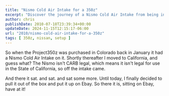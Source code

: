 ```yaml
---
title: "Nismo Cold Air Intake for a 350z"
excerpt: "Discover the journey of a Nismo Cold Air Intake from being installed on Project350z, to removal, and finally its sale on eBay."
author: chris
publishDate: 2010-07-18T23:39:34+00:00
updateDate: 2024-11-15T12:15:17-06:00
url: "2010/nismo-cold-air-intake-for-a-350z"
tags: [ 350z, nissan, setup ]
---
```


So when the Project350z was purchased in Colorado back in January it had a Nismo Cold Air Intake on it. Shortly thereafter I moved to California, and guess what? The Nismo isn't CARB legal, which means it isn't legal for use in the State of California, so off the intake came.

And there it sat. and sat. and sat some more. Until today, I finally decided to pull it out of the box and put it up on Ebay. So there it is, sitting on Ebay, have at it!

